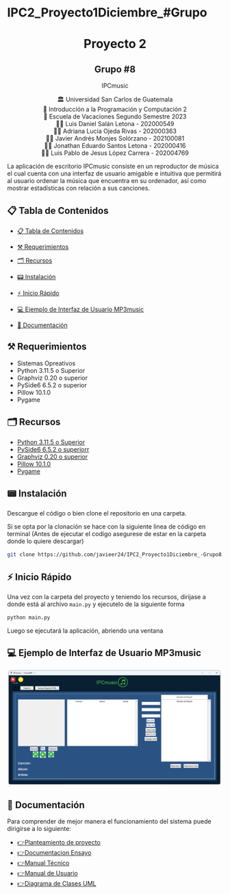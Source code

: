 # IPC2_Proyecto1Diciembre_#Grupo
<h1 align="center">Proyecto 2</h1>
<h2 align="center">Grupo #8</h2>
<p align="center">IPCmusic</p>

<div align="center"> 🏛 Universidad San Carlos de Guatemala</div>
<div align="center">
📕 Introducción a la Programación y Computación 2
</div>
<div align="center"> 📆 Escuela de Vacaciones Segundo Semestre 2023</div>
<div align="center">
🙍‍♂️ Luis Daniel Salán Letona - 202000549
</div>

<div align="center">
🙍‍♂️ Adriana Lucia Ojeda Rivas - 202000363
</div>

<div align="center">
🙍‍♂️ Javier Andrés Monjes Solórzano -  202100081
</div>


<div align="center">
🙍‍♂️ Jonathan Eduardo Santos Letona - 202000416
</div>

<div align="center">
🙍‍♂️ Luis Pablo de Jesus López Carrera - 202004769
</div>

La aplicación de escritorio IPCmusic consiste en un reproductor de música el cual cuenta con una interfaz de usuario amigable e intuitiva que permitirá al usuario ordenar la música que encuentra en su ordenador, así como mostrar estadísticas con relación a sus canciones.

## 📋 Tabla de Contenidos

- [📋 Tabla de Contenidos](#-tabla-de-contenidos)
- [⚒ Requerimientos](#-requerimientos)
- [🗂 Recursos](#-recursos)
- [📟 Instalación](#-instalación)
- [⚡ Inicio Rápido](#-inicio-rápido)
- [💻 Ejemplo de Interfaz de Usuario MP3music](#-ejemplo-de-interfaz-deusuario-mp3music)

- [📖 Documentación](#-documentación)


<!-- Requerimientos -->

## ⚒ Requerimientos
<ul>
    <li>Sistemas Opreativos</li>
    <li>Python 3.11.5 o Superior</li>
    <li>Graphviz 0.20 o superior</li>
    <li>PySide6 6.5.2 o superior</li>
    <li>Pillow 10.1.0  </li>
    <li>Pygame </li>

</ul>

## 🗂 Recursos
<ul>
  <li><a href="https://www.python.org/downloads/release/python-3115/">Python 3.11.5 o Superior</a></li>
  <li><a href="https://pypi.org/project/PySide6/6.5.2/">PySide6 6.5.2 o superiorr</a></li>
  <li><a href="https://pypi.org/project/graphviz/">Graphviz 0.20 o superior</a></li>
  <li><a href="https://pypi.org/project/Pillow/">Pillow 10.1.0</a></li>
   <li><a href="[hhttps://www.pygame.org/wiki/GettingStarted/](https://www.pygame.org/download.shtml)">Pygame</a></li>
</ul>

## 📟 Instalación
Descargue el código o bien clone el repositorio en una carpeta.

Si se opta por la clonación se hace con la siguiente linea de código en terminal (Antes de ejecutar el codigo asegurese de estar en la carpeta donde lo quiere descargar)

```bash
git clone https://github.com/javieer24/IPC2_Proyecto1Diciembre_-Grupo8.git
```

## ⚡ Inicio Rápido
Una vez con la carpeta del proyecto y teniendo los recursos, dirijase a donde está al archivo `main.py` y ejecutelo de la siguiente forma

```bash
python main.py
```

Luego se ejecutará la aplicación, abriendo una ventana

## 💻 Ejemplo de Interfaz de Usuario MP3music

<p align="center">
    <img src="IMG\inicio.png">
</p>

## 📖 Documentación
Para comprender de mejor manera el funcionamiento del sistema puede dirigirse a lo siguiente:
    <ul>
       <li><a href="https://github.com/javieer24/IPC2_Proyecto1Diciembre_-Grupo8/blob/main/Documentaci%C3%B3n/Proyecto1IPC2%20-%20Diciembre.pdf" target="_blank">:point_right:Planteamiento de proyecto</a></li>
        <li><a href="https://github.com/javieer24/IPC2_Proyecto1Diciembre_-Grupo8/blob/main/Documentaci%C3%B3n/Documentacion.pdf" target="_blank">:point_right:Documentacion Ensayo</a></li>
       <li><a href="https://github.com/javieer24/IPC2_Proyecto1Diciembre_-Grupo8/tree/main/Documentaci%C3%B3n/Manual%20Tecnico" target="_blank">:point_right:Manual Técnico</a></li>
       <li><a href="https://github.com/javieer24/IPC2_Proyecto1Diciembre_-Grupo8/tree/main/Documentaci%C3%B3n/Manual%20de%20Usuario" target="_blank">:point_right:Manual de Usuario</a></li>
       <li><a href="https://github.com/javieer24/IPC2_Proyecto1Diciembre_-Grupo8/blob/main/Documentaci%C3%B3n/Diagramas de Clases UML.pdf" target="_blank">:point_right:Diagrama de Clases UML</a></li>
    </ul>

